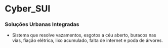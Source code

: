 # Cyber_SUI
### Soluções Urbanas Integradas

- Sistema que resolve vazamentos, esgotos a céu aberto, buracos nas vias, fiação elétrica, lixo acumulado, falta de internet e poda de árvores. 
